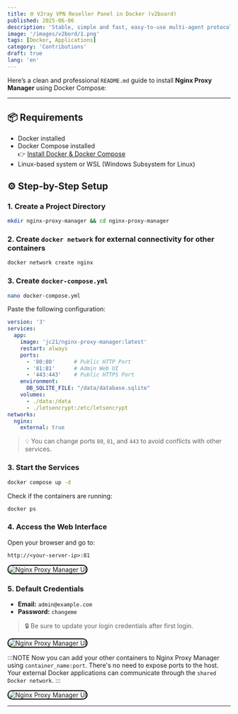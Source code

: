 ```yaml
---
title: 🌐 V2ray VPN Reseller Panel in Docker (v2board)
published: 2025-06-06
description: 'Stable, simple and fast, easy-to-use multi-agent protocol management system.'
image: '/images/v2bord/1.png'
tags: [Docker, Applications]
category: 'Contributions'
draft: true 
lang: 'en'
---
```


Here’s a clean and professional `README.md` guide to install **Nginx Proxy Manager** using Docker Compose:

---
## 📦 Requirements

- Docker installed  
- Docker Compose installed  
  👉 [Install Docker & Docker Compose](http://itsnooblk.com/posts/install-docker/)
- Linux-based system or WSL (Windows Subsystem for Linux)  



## ⚙️ Step-by-Step Setup

### 1. Create a Project Directory

```bash
mkdir nginx-proxy-manager && cd nginx-proxy-manager
```

### 2. Create `docker network` for external connectivity for other containers

```bash
docker network create nginx
```

### 3. Create `docker-compose.yml`

```bash
nano docker-compose.yml
```

Paste the following configuration:

```yaml
version: '3'
services:
  app:
    image: 'jc21/nginx-proxy-manager:latest'
    restart: always
    ports:
      - '80:80'      # Public HTTP Port
      - '81:81'      # Admin Web UI
      - '443:443'    # Public HTTPS Port
    environment:
      DB_SQLITE_FILE: "/data/database.sqlite"
    volumes:
      - ./data:/data
      - ./letsencrypt:/etc/letsencrypt
networks:
  nginx:
    external: true
```

> 💡 You can change ports `80`, `81`, and `443` to avoid conflicts with other services.

### 3. Start the Services

```bash
docker compose up -d
```

Check if the containers are running:

```bash
docker ps
```

### 4. Access the Web Interface

Open your browser and go to:

```
http://<your-server-ip>:81
```
<img src="/images/screen2.png" 
     alt="Nginx Proxy Manager UI" 
     style="border-radius: 12px; max-width: 100%; height: auto; border: 2px solid black;" />



### 5. Default Credentials

* **Email:** `admin@example.com`
* **Password:** `changeme`

> 🔒 Be sure to update your login credentials after first login.


<img src="/images/screen1.png" 
     alt="Nginx Proxy Manager UI" 
     style="border-radius: 12px; max-width: 100%; height: auto; border: 2px solid black;" />

:::NOTE
Now you can add your other containers to Nginx Proxy Manager using `container_name:port`. There's no need to expose ports to the host. Your external Docker applications can communicate through the `shared Docker network`.
:::

<img src="/images/screen3.png" 
     alt="Nginx Proxy Manager UI" 
     style="border-radius: 12px; max-width: 100%; height: auto; border: 2px solid black;" />

---